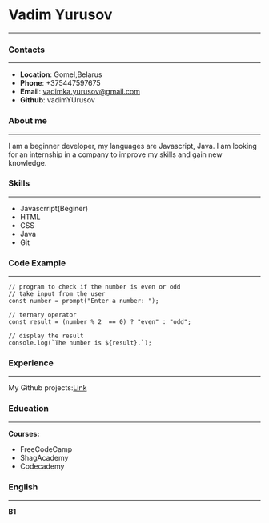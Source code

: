 # Vadim Yurusov
---

### Contacts
---

- **Location**: Gomel,Belarus
- **Phone**: +375447597675
- **Email**: vadimka.yurusov@gmail.com
- **Github**: vadimYUrusov

### About me
---

I am a beginner developer, my languages ​​are Javascript, Java. 
I am looking for an internship in a company to improve my skills and gain new knowledge.

### Skills
---

- Javascrript(Beginer)
- HTML
- CSS
- Java
- Git

### Code Example
---

```
// program to check if the number is even or odd
// take input from the user
const number = prompt("Enter a number: ");

// ternary operator
const result = (number % 2  == 0) ? "even" : "odd";

// display the result
console.log(`The number is ${result}.`);
```

### Experience
---

My Github projects:[Link](https://github.com/vadimYrusov)

### Education
---

**Courses:**
- FreeCodeCamp
- ShagAcademy
- Codecademy

### English
---

**B1**